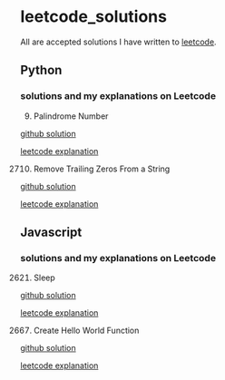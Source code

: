 # leetcode_solutions
All are accepted solutions I have written to [leetcode](https://leetcode.com/).

## Python
### solutions and my explanations on Leetcode
9. Palindrome Number

[github solution](https://github.com/francescorn/leetcode_solutions/blob/main/9_palindrome_number.py)

[leetcode explanation](https://leetcode.com/problems/palindrome-number/solutions/3591298/easy-simple-python3-solution-beats-95/)

2710. Remove Trailing Zeros From a String

[github solution](https://github.com/francescorn/leetcode_solutions/blob/main/2710_Remove_Trailing_Zeros_From_a_String.py)

[leetcode explanation](https://leetcode.com/problems/remove-trailing-zeros-from-a-string/solutions/3593378/two-easy-simple-python3-solutions-beat-over-90/)


## Javascript
### solutions and my explanations on Leetcode
2621. Sleep

[github solution](https://github.com/francescorn/leetcode_solutions/blob/main/2621_Sleep.js)
      
[leetcode explanation](https://leetcode.com/problems/sleep/solutions/3883019/two-easy-and-short-solutions-javascript-beats-over-90-return-instead-of-await/)

2667. Create Hello World Function

[github solution](https://github.com/francescorn/leetcode_solutions/blob/main/2667_Create_Hello_World_Function.js)

[leetcode explanation](https://leetcode.com/problems/create-hello-world-function/solutions/3882950/two-easy-short-solutions-beat-over-90-using-return/)
